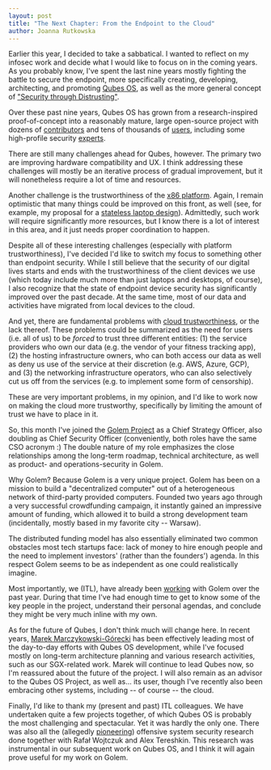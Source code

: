 ```yaml
---
layout: post
title: "The Next Chapter: From the Endpoint to the Cloud"
author: Joanna Rutkowska
---
```


Earlier this year, I decided to take a sabbatical. I wanted to reflect on my
infosec work and decide what I would like to focus on in the coming years. As
you probably know, I've spent the last nine years mostly fighting the battle to
secure the endpoint, more specifically creating, developing, architecting, and
promoting [Qubes OS](https://www.qubes-os.org/), as well as the more general
concept of ["Security through
Distrusting"](https://www.blackhat.com/eu-17/briefings.html#security-through-distrusting).

Over these past nine years, Qubes OS has grown from a research-inspired
proof-of-concept into a reasonably mature, large open-source project with
dozens of [contributors](https://www.qubes-os.org/team/) and tens of thousands
of [users](https://www.qubes-os.org/statistics/), including some high-profile
security [experts](https://www.qubes-os.org/experts/).

There are still many challenges ahead for Qubes, however. The primary two are
improving hardware compatibility and UX. I think addressing these challenges
will mostly be an iterative process of gradual improvement, but it will
nonetheless require a lot of time and resources.

Another challenge is the trustworthiness of the [x86
platform](https://blog.invisiblethings.org/papers/2015/x86_harmful.pdf). Again,
I remain optimistic that many things could be improved on this front, as well
(see, for example, my proposal for a [stateless laptop
design](https://blog.invisiblethings.org/papers/2015/state_harmful.pdf)).
Admittedly, such work will require significantly more resources, but I know
there is a lot of interest in this area, and it just needs proper coordination
to happen.

Despite all of these interesting challenges (especially with platform
trustworthiness), I've decided I'd like to switch my focus to something other
than endpoint security. While I still believe that the security of our digital
lives starts and ends with the trustworthiness of the client devices we use
(which today include much more than just laptops and desktops, of course), I
also recognize that the state of endpoint device security has significantly
improved over the past decade. At the same time, most of our data and activities
have migrated from local devices to the cloud.

And yet, there are fundamental problems with [cloud
trustworthiness](https://twitter.com/rootkovska/status/1051392157096001536), or
the lack thereof. These problems could be summarized as the need for users (i.e.
all of us) to be _forced_ to trust three different entities: (1) the service
providers who own our data (e.g. the vendor of your fitness tracking app), (2)
the hosting infrastructure owners, who can both access our data as well as deny
us use of the service at their discretion (e.g. AWS, Azure, GCP), and (3) the
networking infrastructure operators, who can also selectively cut us off from
the services (e.g. to implement some form of censorship).

These are very important problems, in my opinion, and I'd like to work now on
making the cloud more trustworthy, specifically by limiting the amount of trust
we have to place in it.

So, this month I've joined the [Golem Project](https://golem.network/) as a
Chief Strategy Officer, also doubling as Chief Security Officer (conveniently,
both roles have the same CSO acronym :) The double nature of my role emphasizes
the close relationships among the long-term roadmap, technical architecture,
as well as product- and operations-security in Golem.

Why Golem? Because Golem is a very unique project. Golem has been on a mission
to build a "decentralized computer" out of a heterogeneous network of
third-party provided computers. Founded two years ago through a very successful
crowdfunding campaign, it instantly gained an impressive amount of funding,
which allowed it to build a strong development team (incidentally, mostly based
in my favorite city -- Warsaw).

The distributed funding model has also essentially eliminated two common
obstacles most tech startups face: lack of money to hire enough people and the
need to implement investors' (rather than the founders') agenda. In this
respect Golem seems to be as independent as one could realistically imagine.

Most importantly, we (ITL), have already been
[working](https://blog.invisiblethings.org/2018/06/11/graphene-ng.html) with
Golem over the past year. During that time I've had enough time to get to know
some of the key people in the project, understand their personal agendas, and
conclude they might be very much inline with my own.

As for the future of Qubes, I don't think much will change here. In recent
years, [Marek
Marczykowski-Górecki](https://www.qubes-os.org/team/#marek-marczykowski-górecki)
has been effectively leading most of the day-to-day efforts with Qubes OS
development, while I've focused mostly on long-term architecture planning and
various research activities, such as our SGX-related work. Marek will continue
to lead Qubes now, so I'm reassured about the future of the project. I will also
remain as an advisor to the Qubes OS Project, as well as... its user, though I've
recently also been embracing other systems, including -- of course -- the cloud.

Finally, I'd like to thank my (present and past) ITL colleagues. We have
undertaken quite a few projects together, of which Qubes OS is probably the most
challenging and spectacular. Yet it was hardly the only one. There was also all
the (allegedly
[pioneering](https://twitter.com/dwizzzleMSFT/status/1006733071511519232))
offensive system security research done together with Rafał Wojtczuk and Alex
Tereshkin. This research was instrumental in our subsequent work on Qubes OS,
and I think it will again prove useful for my work on Golem.
